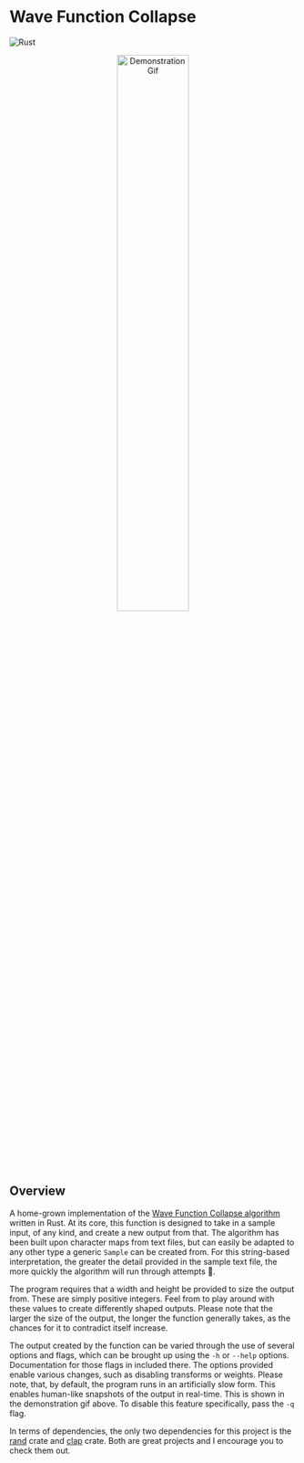 # Wave Function Collapse

![Rust](https://img.shields.io/badge/Rust-FA7343?style=for-the-badge&logo=rust&logoColor=white)

<div align="center">
  <img alt="Demonstration Gif" src="https://i.postimg.cc/tJmT59Tr/Clean-Shot-2022-11-03-at-08-55-34.gif" width="50%" height="50%" style="border-radius:12px;"/>
</div>

## Overview

A home-grown implementation of the [Wave Function Collapse algorithm](https://github.com/mxgmn/WaveFunctionCollapse) written in Rust. At its core, this function is designed to take in a sample input, of any kind, and create a new output from that. The algorithm has been built upon character maps from text files, but can easily be adapted to any other type a generic `Sample` can be created from. For this string-based interpretation, the greater the detail provided in the sample text file, the more quickly the algorithm will run through attempts 🧪. 

The program requires that a width and height be provided to size the output from. These are simply positive integers. Feel from to play around with these values to create differently shaped outputs. Please note that the larger the size of the output, the longer the function generally takes, as the chances for it to contradict itself increase.

The output created by the function can be varied through the use of several options and flags, which can be brought up using the `-h` or `--help` options. Documentation for those flags in included there. The options provided enable various changes, such as disabling transforms or weights. Please note, that, by default, the program runs in an artificially slow form. This enables human-like snapshots of the output in real-time. This is shown in the demonstration gif above. To disable this feature specifically, pass the `-q` flag.

In terms of dependencies, the only two dependencies for this project is the [rand](https://crates.io/crates/rand) crate and [clap](https://docs.rs/clap/latest/clap/) crate. Both are great projects and I encourage you to check them out.
